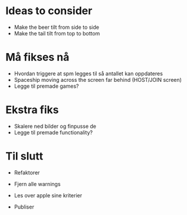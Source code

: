 # Ideas to consider

- Make the beer tilt from side to side
- Make the tail tilt from top to bottom

# Må fikses nå

- Hvordan triggere at spm legges til så antallet kan oppdateres
- Spaceship moving across the screen far behind (HOST/JOIN screen)
- Legge til premade games?

# Ekstra fiks

- Skalere ned bilder og finpusse de
- Legge til premade functionality?

# Til slutt

- Refaktorer
- Fjern alle warnings

- Les over apple sine kriterier
- Publiser
